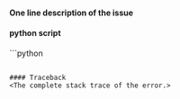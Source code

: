 
#### One line description of the issue

#### python script
<The complete python script used to produce the issue.>
<copy and paste code here>
```python

```

#### Traceback
<The complete stack trace of the error.>
